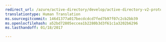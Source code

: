 ```yaml
---
redirect_url: /azure/active-directory/develop/active-directory-v2-protocols-oauth-client-creds
translationtype: Human Translation
ms.sourcegitcommit: 146d1377a017becdcdcd7fed7b97f07c2cb2bb39
ms.openlocfilehash: a52bd72805eccea1b2280b3d3f61c1a3202b6296
ms.lasthandoff: 01/18/2017

---
```

